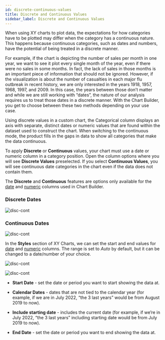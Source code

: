 ```yaml
---
id: discrete-continuous-values
title: Discrete and Continuous Values
sidebar_label: Discrete and Continuous Values
---
```


<div style={{textAlign: "justify"}}>

When using XY charts to plot data, the expectations for how categories have to be plotted may differ when the category has a continuous nature. This happens because continuous categories, such as dates and numbers, have the potential of being treated in a discrete manner.

For example, if the chart is depicting the number of sales per month in one year, we want to see it plot every single month of the year, even if there were no sales in some months. In fact, the lack of sales in those months is an important piece of information that should not be ignored. However, if the visualization is about the number of casualties in each major flu outbreak in recent history, we are only interested in the years 1918, 1957, 1968, 1997, and 2009. In this case, the years between those don’t matter and while we are still working with “dates”, the nature of our analysis requires us to treat those dates in a discrete manner.
With the Chart Builder, you get to choose between these two methods depending on your use case.

Using discrete values in a custom chart, the Categorical column displays an axis with separate, distinct dates or numeric values that are found within the dataset used to construct the chart. When switching to the continuous mode, the product fills in the gaps in data to show all categories that make the data continuous.

To apply **Discrete** or **Continuous** values, your chart must use a date or numeric column in a category position. Open the column options where you will see **Discrete Values** preselected. If you select **Continuous Values**, you will see continuous date categories in the chart even if the data does not contain them.

The **Discrete** and **Continuous** features are options only available for the <u>date</u> and <u>numeric</u> columns used in Chart Builder. 

### Discrete Dates
![disc-cont](https://s3.amazonaws.com/cdn.qrvey.com/documentation_assets/ui-docs/chart-builder/disc-cont-values/discrete.png#thumbnail)

 

### Continuous Dates

![disc-cont](https://s3.amazonaws.com/cdn.qrvey.com/documentation_assets/ui-docs/chart-builder/disc-cont-values/continuous.png#thumbnail)



In the **Styles** section of XY Charts, we can set the start and end values for <u>date</u> and <u>numeric</u> columns.
The range is set to *Auto* by default, but it can be changed to a date/number of your choice.


![disc-cont](https://s3.amazonaws.com/cdn.qrvey.com/documentation_assets/ui-docs/chart-builder/disc-cont-values/date-num1.png#thumbnail) 


![disc-cont](https://s3.amazonaws.com/cdn.qrvey.com/documentation_assets/ui-docs/chart-builder/disc-cont-values/date-num2.png#thumbnail) 



* **Start Date** - set the date or period you want to start showing the data at.

* **Calendar Dates** - dates that are not tied to the calendar year (for example, if we are in July 2022, “the 3 last years” would be from August 2019 to now).

* **Include starting date** - includes the current date (for example, if we’re in July 2022, “the 3 last years” including starting date would be from July 2019 to now).

* **End Date** - set the date or period you want to end showing the data at. 


</div>